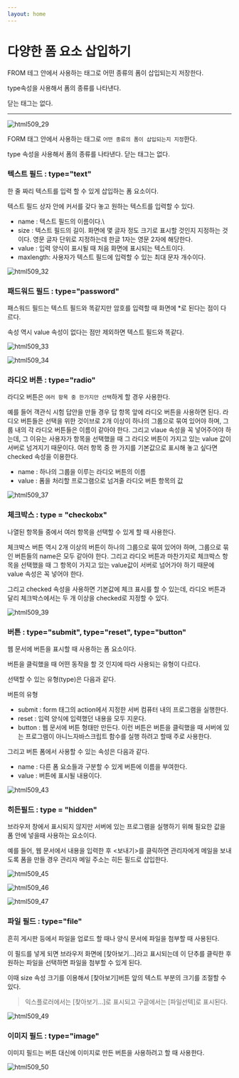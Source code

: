 ```yaml
---
layout: home
---
```


# 다양한 폼 요소 삽입하기

FROM 테그 안에서 사용하는 태그로 어떤 종류의 폼이 삽입되는지 저장한다.

type속성을 사용해서 폼의 종류를 나타낸다.

닫는 태그는 없다.



---
![html509_29](./img/html509_29.png)

FORM 태그 안에서 사용하는 태그로 `어떤 종류의 폼이 삽입되는지 지정`한다.

type 속성을 사용해서 폼의 종류를 나타낸다. 닫는 태그는 없다.



### 텍스트 필드 : type="text"

한 줄 짜리 텍스트를 입력 할 수 있게 삽입하는 폼 요소이다.

텍스트 필드 상자 안에 커서를 갖다 놓고 원하는 텍스트를 입력할 수 있다.



* name : 텍스트 필드의 이름이다.\
* size : 텍스트 필드의 길이. 화면에 몇 글자 정도 크기로 표시할 것인지 지정하는 것이다. 영문 글자 단위로 지정하는데 한글 1자는 영문 2자에 해당한다.
* value : 입력 양식이 표시될 때 처음 화면에 표시되는 텍스트이다.
* maxlength: 사용자가 텍스트 필드에 입력할 수 있는 최대 문자 개수이다.







![html509_32](./img/html509_32.png)



### 패드워드 필드 : type="password"

패스워드 필드는 텍스트 필드와 똑같지만 암호를 입력할 때 화면에 *로 된다는 점이 다르다.

속성 역시 value 속성이 없다는 점만 제외하면 텍스트 필드와 똑같다.



![html509_33](./img/html509_33.png)

![html509_34](./img/html509_34.png)



### 라디오 버튼 : type="radio"

라디오 버튼은 `여러 항목 중 한가지만 선택`하게 할 경우 사용한다.



예를 들어 객관식 시험 답안을 만들 경우 답 항목 앞에 라디오 버튼을 사용하면 된다. 라디오 버튼들은 선택을 위한 것이브로 2개 이상이 하나의 그룹으로 묶여 있어야 하며, 그룹 내의 각 라디오 버튼들은 이름이 같아야 한다. 그리고 vlaue 속성을 꼭 넣어주어야 하는데, 그 이유는 사용자가 항목을 선택했을 때 그 라디오 버튼이 가지고 있는 value 값이 서버로 넘겨지기 때문이다. 여러 항목 중 한 가지를 기본값으로 표시해 놓고 싶다면 checked 속성을 이용한다.



* name : 하나의 그룹을 이루는 라디오 버튼의 이름
* value : 폼을 처리할 프로그램으로 넘겨줄 라디오 버튼 항목의 값





![html509_37](./img/html509_37.png)



### 체크박스 : type = "checkobx"

나열된 항목들 중에서 여러 항목을 선택할 수 있게 할 때 사용한다.

체크박스 버튼 역시 2개 이상의 버튼이 하나의 그룹으로 묶여 있어야 하며, 그룹으로 묶인 버튼들의 name은 모두 같아야 한다. 그리고 라디오 버튼과 마찬가지로 체크박스 항목을 선택했을 때 그 항목이 가지고 있는 value값이 서버로 넘어가야 하기 때문에 value 속성은 꼭 넣어야 한다.

그리고 checked 속성을 사용하면 기본값에 체크 표시를 할 수 있는데, 라디오 버튼과 달리 체크박스에서는 두 개 이상을 checked로 지정할 수 있다.



![html509_39](./img/html509_39.png)



### 버튼 : type="submit", type="reset", type="button"

웹 문서에 버튼을 표시할 때 사용하는 폼 요소이다.

버튼을 클릭했을 때 어떤 동작을 할 것 인지에 따라 사용되는 유형이 다르다.

선택할 수 있는 유형(type)은 다음과 같다.



버튼의 유형

* submit : form 태그의 action에서 지정한 서버 컴퓨터 내의 프로그램을 실행한다.
* reset : 입력 양식에 입력했던 내용을 모두 지운다.
* button : 웹 문서에 버튼 형태만 만든다. 이런 버튼은 버튼을 클릭했을 때 서버에 있는 프로그램이 아니느자바스크립트 함수를 실행 하려고 할때 주로 사용한다.



그리고 버튼 폼에서 사용할 수 있는 속성은 다음과 같다.

* name : 다른 폼 요소들과 구분할 수 있게 버튼에 이름을 부여한다.
* value : 버튼에 표시될 내용이다.





![html509_43](./img/html509_43.png)





### 히든필드 : type = "hidden"

브라우저 창에서 표시되지 않지만 서버에 있는 프로그램을 실행하기 위해 필요한 값을 폼 안에 넣을때 사용하는 요소이다.

예를 들어, 웹 문서에서 내용을 입력한 후 <보내기>를 클릭하면 관리자에게 메일을 보내도록 폼을 만들 경우 관리자 메일 주소는 히든 필드로 삽입한다.





![html509_45](./img/html509_45.png)

![html509_46](./img/html509_46.png)

![html509_47](./img/html509_47.png)



### 파일 필드 : type="file"

흔히 게시판 등에서 파일을 업로드 할 때나 양식 문서에 파일을 첨부할 때 사용된다.



이 필드를 넣게 되면 브라우저 화면에 [찾아보기...]라고 표시되는데 이 단추를 클릭한 후 원하는 파일을 선택하면 파일을 첨부할 수 있게 된다.

이때 size 속성 크기를 이용해서 [찾아보기]버튼 앞의 텍스트 부분의 크기를 조절할 수 있다.

> 익스플로러에서는 [찾아보기...]로 표시되고 구글에서는 [파일선텍]로 표시된다.









![html509_49](./img/html509_49.png)



### 이미지 필드 : type="image"

이미지 필드는 버튼 대신에 이미지로 만든 버튼을 사용하려고 할 때 사용한다.



![html509_50](./img/html509_50.png)